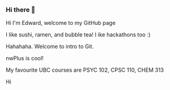 ### Hi there 👋

<!--
**Turmakion/Turmakion** is a ✨ _special_ ✨ repository because its `README.md` (this file) appears on your GitHub profile.

Here are some ideas to get you started:

- 🔭 I’m currently working on ...
- 🌱 I’m currently learning ...
- 👯 I’m looking to collaborate on ...
- 🤔 I’m looking for help with ...
- 💬 Ask me about ...
- 📫 How to reach me: ...
- 😄 Pronouns: ...
- ⚡ Fun fact: ...

-->

Hi I'm Edward, welcome to my GitHub page

I like sushi, ramen, and bubble tea!
I ike hackathons too :)

Hahahaha.
Welcome to intro to Git.

nwPlus is cool!

My favourite UBC courses are PSYC 102, CPSC 110, CHEM 313

Hi